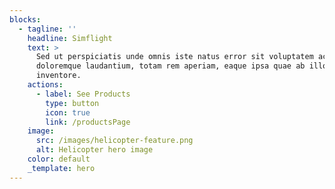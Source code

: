 ```yaml
---
blocks:
  - tagline: ''
    headline: Simflight
    text: >
      Sed ut perspiciatis unde omnis iste natus error sit voluptatem accusantium
      doloremque laudantium, totam rem aperiam, eaque ipsa quae ab illo
      inventore.
    actions:
      - label: See Products
        type: button
        icon: true
        link: /productsPage
    image:
      src: /images/helicopter-feature.png
      alt: Helicopter hero image
    color: default
    _template: hero
---
```


